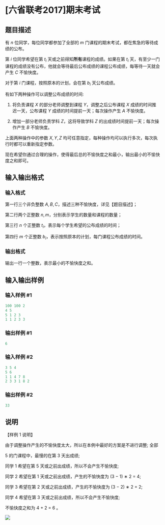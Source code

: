 # [六省联考2017]期末考试

## 题目描述

有 $n$ 位同学，每位同学都参加了全部的 $m$ 门课程的期末考试，都在焦急的等待成绩的公布。

第 $i$ 位同学希望在第 $t_i$ 天或之前得知**所有**课程的成绩。如果在第 $t_i$ 天，有至少一门课程的成绩没有公布，他就会等待最后公布成绩的课程公布成绩，每等待一天就会产生 $C$ 不愉快度。

对于第 $i$ 门课程，按照原本的计划，会在第 $b_i$ 天公布成绩。

有如下两种操作可以调整公布成绩的时间:

1. 将负责课程 $X$ 的部分老师调整到课程 $Y$，调整之后公布课程 $X$ 成绩的时间推迟一天，公布课程 $Y$ 成绩的时间提前一天；每次操作产生 $A$ 不愉快度。

2. 增加一部分老师负责学科 $Z$，这将导致学科 $Z$ 的出成绩时间提前一天；每次操作产生 $B$ 不愉快度。

上面两种操作中的参数 $X, Y, Z$ 均可任意指定，每种操作均可以执行多次，每次执行时都可以重新指定参数。

现在希望你通过合理的操作，使得最后总的不愉快度之和最小，输出最小的不愉快度之和即可。

## 输入输出格式

### 输入格式

第一行三个非负整数 $A, B, C$，描述三种不愉快度，详见【题目描述】；

第二行两个正整数 $n, m$，分别表示学生的数量和课程的数量；

第三行 $n$ 个正整数 $t_i$，表示每个学生希望的公布成绩的时间；

第四行 $m$ 个正整数 $b_i$，表示按照原本的计划，每门课程公布成绩的时间。

### 输出格式

输出一行一个整数，表示最小的不愉快度之和。

## 输入输出样例

### 输入样例 #1

```cpp
100 100 2
4 5
5 1 2 3
1 1 2 3 3
```


### 输出样例 #1

```cpp
6
```


### 输入样例 #2

```cpp
3 5 4
5 6
1 1 4 7 8
2 3 3 1 8 2
```


### 输出样例 #2

```cpp
33
```


## 说明

【样例 1 说明】

由于调整操作产生的不愉快度太大，所以在本例中最好的方案是不进行调整; 全部

5 的门课程中，最慢的在第 3 天出成绩;

同学 1 希望在第 5 天或之前出成绩，所以不会产生不愉快度;

同学 2 希望在第 1 天或之前出成绩，产生的不愉快度为 (3 − 1) ∗ 2 = 4;

同学 3 希望在第 2 天或之前出成绩，产生的不愉快度为 (3 − 2) ∗ 2 = 2;

同学 4 希望在第 3 天或之前出成绩，所以不会产生不愉快度;

不愉快度之和为 4 + 2 = 6 。

![](https://cdn.luogu.com.cn/upload/pic/5212.png)

